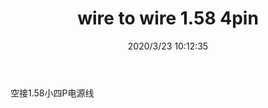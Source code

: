 ﻿---
layout: post 
title: wire to wire 1.58 4pin
tags: MX40
categories: wire-harness
overview: 
part_number: KR26
thumb_img: static/202003/292-thumb-20200323181322.jpg
small_img: static/202003/292-20200323181322.jpg
date: 2020/3/23 10:12:35
---


空接1.58小四P电源线
